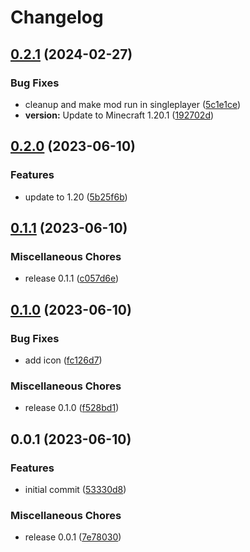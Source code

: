 # Changelog

## [0.2.1](https://github.com/scriptcoded/scripts-chunk-loaders/compare/v0.2.0...v0.2.1) (2024-02-27)


### Bug Fixes

* cleanup and make mod run in singleplayer ([5c1e1ce](https://github.com/scriptcoded/scripts-chunk-loaders/commit/5c1e1ce6dc81c7abac513301f4be6ab555a05ee0))
* **version:** Update to Minecraft 1.20.1 ([192702d](https://github.com/scriptcoded/scripts-chunk-loaders/commit/192702d300f4508a7549476a9a386fb3d82131b8))

## [0.2.0](https://github.com/scriptcoded/scripts-chunk-loaders/compare/v0.1.1...v0.2.0) (2023-06-10)


### Features

* update to 1.20 ([5b25f6b](https://github.com/scriptcoded/scripts-chunk-loaders/commit/5b25f6b2cb366437234bb28d37383f172348b626))

## [0.1.1](https://github.com/scriptcoded/scripts-chunk-loaders/compare/v0.1.0...v0.1.1) (2023-06-10)


### Miscellaneous Chores

* release 0.1.1 ([c057d6e](https://github.com/scriptcoded/scripts-chunk-loaders/commit/c057d6eeb68813314db825b70c1ef3162261d008))

## [0.1.0](https://github.com/scriptcoded/scripts-chunk-loaders/compare/v0.0.1...v0.1.0) (2023-06-10)


### Bug Fixes

* add icon ([fc126d7](https://github.com/scriptcoded/scripts-chunk-loaders/commit/fc126d746d95fbcfe02122e9aee60af7334d318f))


### Miscellaneous Chores

* release 0.1.0 ([f528bd1](https://github.com/scriptcoded/scripts-chunk-loaders/commit/f528bd153195a138a34b3238ff122addbe947610))

## 0.0.1 (2023-06-10)


### Features

* initial commit ([53330d8](https://github.com/scriptcoded/scripts-chunk-loaders/commit/53330d84c999d8702adec61ff5b088fd7fc33ce9))


### Miscellaneous Chores

* release 0.0.1 ([7e78030](https://github.com/scriptcoded/scripts-chunk-loaders/commit/7e780307a4b1a406cfe61301e936bc0f1067cfd8))
